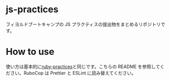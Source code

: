 # js-practices

フィヨルドブートキャンプの JS プラクティスの提出物をまとめるリポジトリです。

# How to use

使い方は基本的に[ruby-practices](https://github.com/fjordllc/ruby-practices/)と同じです。こちらの README を参照してください。RuboCop は Prettier と ESLint に読み替えてください。
